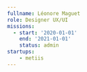 ```yaml
---
fullname: Léonore Maguet
role: Designer UX/UI
missions:
  - start: '2020-01-01'
    end: '2021-01-01'
    status: admin
startups:
    - metiis
---
```

